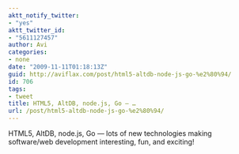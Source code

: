 ```yaml
---
aktt_notify_twitter:
- "yes"
aktt_twitter_id:
- "5611127457"
author: Avi
categories:
- none
date: "2009-11-11T01:18:13Z"
guid: http://aviflax.com/post/html5-altdb-node-js-go-%e2%80%94/
id: 706
tags:
- tweet
title: HTML5, AltDB, node.js, Go — …
url: /post/html5-altdb-node-js-go-%e2%80%94/
---
```

HTML5, AltDB, node.js, Go — lots of new technologies making software/web development interesting, fun, and exciting!